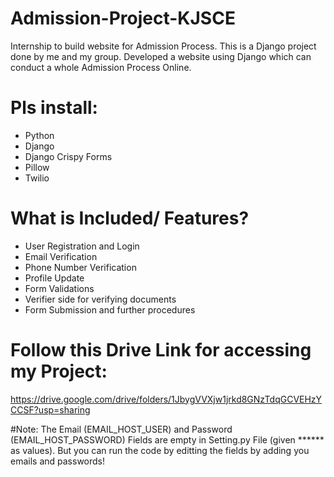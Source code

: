 # Admission-Project-KJSCE
Internship to build website for Admission Process.
This is a Django project done by me and my group. Developed a website using Django which can conduct a whole Admission Process Online.

# Pls install:
* Python
* Django
* Django Crispy Forms
* Pillow
* Twilio

# What is Included/ Features?
* User Registration and Login
* Email Verification
* Phone Number Verification
* Profile Update
* Form Validations
* Verifier side for verifying documents
* Form Submission and further procedures

# Follow this Drive Link for accessing my Project:

https://drive.google.com/drive/folders/1JbygVVXjw1jrkd8GNzTdqGCVEHzYCCSF?usp=sharing

#Note: The Email (EMAIL_HOST_USER) and Password (EMAIL_HOST_PASSWORD) Fields are empty in Setting.py File (given ****** as values). But you can run the code by editting the fields by adding you emails and passwords!
